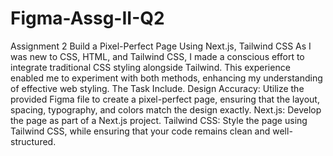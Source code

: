 # Figma-Assg-II-Q2
Assignment 2 Build a Pixel-Perfect Page Using Next.js, Tailwind CSS
As I was new to CSS, HTML, and Tailwind CSS, I made a conscious effort to integrate traditional CSS styling alongside Tailwind. This experience enabled me to experiment with both methods, enhancing my understanding of effective web styling. The Task Include. Design Accuracy: Utilize the provided Figma file to create a pixel-perfect page, ensuring that the layout, spacing, typography, and colors match the design exactly. Next.js: Develop the page as part of a Next.js project. Tailwind CSS: Style the page using Tailwind CSS, while ensuring that your code remains clean and well-structured.

